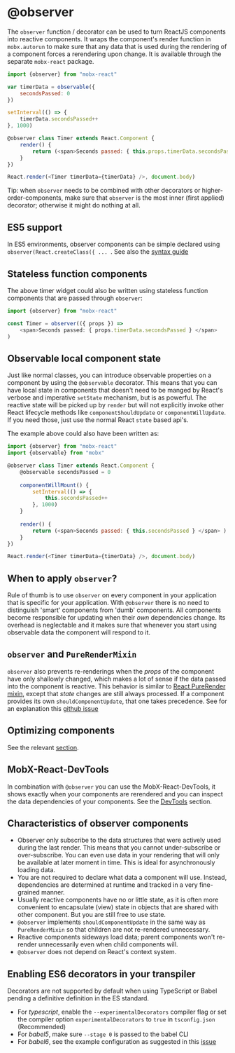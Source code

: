 # @observer

The `observer` function / decorator can be used to turn ReactJS components into reactive components.
It wraps the component's render function in `mobx.autorun` to make sure that any data that is used during the rendering of a component forces a rerendering upon change.
It is available through the separate `mobx-react` package.

```javascript
import {observer} from "mobx-react"

var timerData = observable({
	secondsPassed: 0
})

setInterval(() => {
	timerData.secondsPassed++
}, 1000)

@observer class Timer extends React.Component {
	render() {
		return (<span>Seconds passed: { this.props.timerData.secondsPassed } </span> )
	}
})

React.render(<Timer timerData={timerData} />, document.body)
```

Tip: when `observer` needs to be combined with other decorators or higher-order-components, make sure that `observer` is the most inner (first applied) decorator;
otherwise it might do nothing at all.

## ES5 support

In ES5 environments, observer components can be simple declared using `observer(React.createClass({ ... `. See also the [syntax guide](../best/syntax)

## Stateless function components

The above timer widget could also be written using stateless function components that are passed through `observer`:

```javascript
import {observer} from "mobx-react"

const Timer = observer(({ props }) =>
	<span>Seconds passed: { props.timerData.secondsPassed } </span>
)
```

## Observable local component state

Just like normal classes, you can introduce observable properties on a component by using the `@observable` decorator.
This means that you can have local state in components that doesn't need to be manged by React's verbose and imperative `setState` mechanism, but is as powerful.
The reactive state will be picked up by `render` but will not explicitly invoke other React lifecycle methods like `componentShouldUpdate` or `componentWillUpdate`.
If you need those, just use the normal React `state` based api's.

The example above could also have been written as:

```javascript
import {observer} from "mobx-react"
import {observable} from "mobx"

@observer class Timer extends React.Component {
	@observable secondsPassed = 0
	
	componentWillMount() {
		setInterval(() => {
			this.secondsPassed++
		}, 1000)
	}
	
	render() {
		return (<span>Seconds passed: { this.secondsPassed } </span> )
	}
})

React.render(<Timer timerData={timerData} />, document.body)
```

## When to apply `observer`?

Rule of thumb is to use `observer` on every component in your application that is specific for your application.
With `@observer` there is no need to distinguish 'smart' components from 'dumb' components.
All components become responsible for updating when their _own_ dependencies change.
Its overhead is neglectable and it makes sure that whenever you start using observable data the component will respond to it.

## `observer` and `PureRenderMixin`
`observer` also prevents re-renderings when the *props* of the component have only shallowly changed, which makes a lot of sense if the data passed into the component is reactive.
This behavior is similar to [React PureRender mixin](https://facebook.github.io/react/docs/pure-render-mixin.html), except that *state* changes are still always processed.
If a component provides its own `shouldComponentUpdate`, that one takes precedence.
See for an explanation this [github issue](https://github.com/mobxjs/mobx/issues/101)

## Optimizing components

See the relevant [section](../best/react-performance.md).

## MobX-React-DevTools

In combination with `@observer` you can use the MobX-React-DevTools, it shows exactly when your components are rerendered and you can inspect the data dependencies of your components.
See the [DevTools](../best/devtools.md) section.

## Characteristics of observer components

* Observer only subscribe to the data structures that were actively used during the last render. This means that you cannot under-subscribe or over-subscribe. You can even use data in your rendering that will only be available at later moment in time. This is ideal for asynchronously loading data.
* You are not required to declare what data a component will use. Instead, dependencies are determined at runtime and tracked in a very fine-grained manner.
* Usually reactive components have no or little state, as it is often more convenient to encapsulate (view) state in objects that are shared with other component. But you are still free to use state.
* `@observer` implements `shouldComponentUpdate` in the same way as `PureRenderMixin` so that children are not re-rendered unnecessary.
* Reactive components sideways load data; parent components won't re-render unnecessarily even when child components will.
* `@observer` does not depend on React's context system.

## Enabling ES6 decorators in your transpiler

Decorators are not supported by default when using TypeScript or Babel pending a definitive definition in the ES standard.
* For _typescript_, enable the `--experimentalDecorators` compiler flag or set the compiler option `experimentalDecorators` to `true` in `tsconfig.json` (Recommended)
* For _babel5_, make sure `--stage 0` is passed to the babel CLI
* For _babel6_, see the example configuration as suggested in this [issue](https://github.com/mobxjs/mobx/issues/105)
